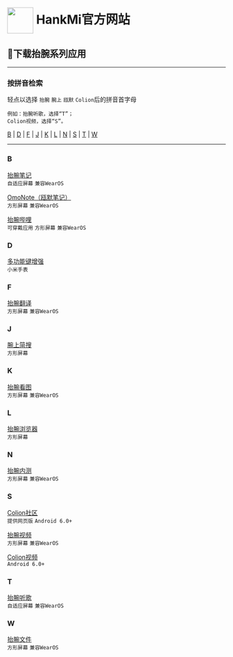 
# [<img src="https://www.hankmi.com/favicon.ico" width="60" height="60" align="center" />](https://www.hankmi.com) HankMi官方网站
## 💾下载抬腕系列应用

***

### 按拼音检索
轻点以选择 `抬腕` `腕上` `瓯默` `Colion`后的拼音首字母  
~~~
例如：抬腕听歌，选择“T”；
Colion视频，选择“S”。
~~~
  
[B](#b) | [D](#d) | [F](#f) | [J](#j) | [K](#k) | [L](#l) | [N](#n) | [S](#s) | [T](#t) | [W](#w)  

***

### B  
[抬腕笔记](noteplus.md)  
`自适应屏幕`
`兼容WearOS` 

[OmoNote（瓯默笔记）](omonote.md)  
`方形屏幕`
`兼容WearOS`  

[抬腕哔哩](wearbili.md)  
`可穿戴应用`
`方形屏幕`
`兼容WearOS`  

### D

[多功能键增强](wearlauncher.md)  
`小米手表` 

### F

[抬腕翻译](weartranslate.md)  
`方形屏幕`
`兼容WearOS`  

### J

[腕上简搜](wearsearch.md)  
`方形屏幕`  

### K

[抬腕看图](weargallery.md)  
`方形屏幕`
`兼容WearOS`  

### L

[抬腕浏览器](wearbrowser.md)  
`方形屏幕`  

### N

[抬腕内测](wearbeta.md)  
`方形屏幕`
`兼容WearOS` 

### S

[Colion社区](https://www.hankmi.com/community)  
`提供网页版`
`Android 6.0+`  

[抬腕视频](wearmedia.md)  
`方形屏幕`
`兼容WearOS`   

[Colion视频](mobilemedia.md)  
`Android 6.0+`  

### T

[抬腕听歌](wearmusic.md)  
`自适应屏幕`
`兼容WearOS`  

### W

[抬腕文件](wearfileexplorer.md)  
`方形屏幕`
`兼容WearOS`   
